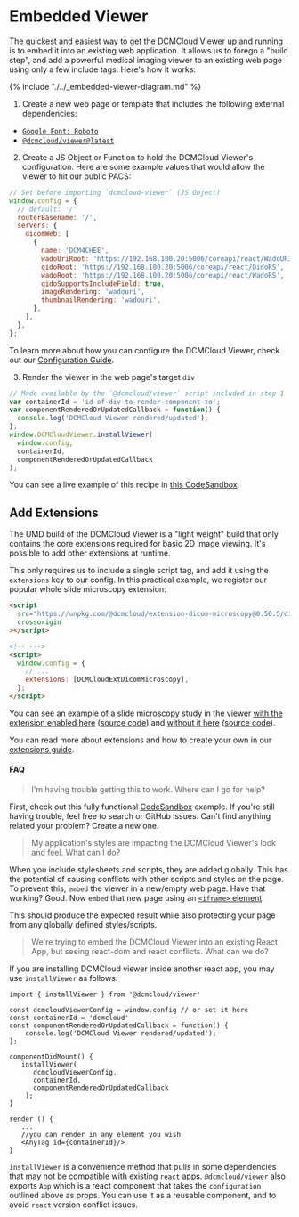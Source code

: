 # Embedded Viewer

The quickest and easiest way to get the DCMCloud Viewer up and running is to
embed it into an existing web application. It allows us to forego a "build
step", and add a powerful medical imaging viewer to an existing web page using
only a few include tags. Here's how it works:

{% include "./../_embedded-viewer-diagram.md" %}

1. Create a new web page or template that includes the following external
   dependencies:

<ul>
  <li>
    <a href="https://fonts.googleapis.com/css?family=Roboto:100,300,400,500,700&display=swap">
      <code>Google Font: Roboto</code>
    </a>
  </li>
  <li>
    <a href="https://unpkg.com/@dcmcloud/viewer">
      <code>@dcmcloud/viewer@latest</code>
    </a>
  </li>
</ul>

<ol start="2">
  <li>Create a JS Object or Function to hold the DCMCloud Viewer's configuration. Here are some
   example values that would allow the viewer to hit our public PACS:</li>
</ol>

```js
// Set before importing `dcmcloud-viewer` (JS Object)
window.config = {
  // default: '/'
  routerBasename: '/',
  servers: {
    dicomWeb: [
      {
        name: 'DCM4CHEE',
        wadoUriRoot: 'https://192.168.100.20:5006/coreapi/react/WadoURI',
        qidoRoot: 'https://192.168.100.20:5006/coreapi/react/QidoRS',
        wadoRoot: 'https://192.168.100.20:5006/coreapi/react/WadoRS',
        qidoSupportsIncludeField: true,
        imageRendering: 'wadouri',
        thumbnailRendering: 'wadouri',
      },
    ],
  },
};
```

To learn more about how you can configure the DCMCloud Viewer, check out our
[Configuration Guide](../../configuring/index.md).

<ol start="3"><li>
  Render the viewer in the web page's target <code>div</code>
</li></ol>

```js
// Made available by the `@dcmcloud/viewer` script included in step 1
var containerId = 'id-of-div-to-render-component-to';
var componentRenderedOrUpdatedCallback = function() {
  console.log('DCMCloud Viewer rendered/updated');
};
window.DCMCloudViewer.installViewer(
  window.config,
  containerId,
  componentRenderedOrUpdatedCallback
);
```

You can see a live example of this recipe in [this CodeSandbox][code-sandbox].

## Add Extensions

The UMD build of the DCMCloud Viewer is a "light weight" build that only
contains the core extensions required for basic 2D image viewing. It's possible
to add other extensions at runtime.

This only requires us to include a single script tag, and add it using the
`extensions` key to our config. In this practical example, we register our
popular whole slide microscopy extension:

```html
<script
  src="https://unpkg.com/@dcmcloud/extension-dicom-microscopy@0.50.5/dist/index.umd.js"
  crossorigin
></script>

<!-- --->
<script>
  window.config = {
    // ...
    extensions: [DCMCloudExtDicomMicroscopy],
  };
</script>
```

You can see an example of a slide microscopy study in the viewer [with the
extension enabled here][whole-slide-ext-demo] ([source code][ext-code-sandbox])
and [without it here][whole-slide-base-demo] ([source code][code-sandbox]).

You can read more about extensions and how to create your own in our
[extensions guide](/extensions/index.md).

#### FAQ

> I'm having trouble getting this to work. Where can I go for help?

First, check out this fully functional [CodeSandbox][code-sandbox] example. If
you're still having trouble, feel free to search or GitHub issues. Can't find
anything related your problem? Create a new one.

> My application's styles are impacting the DCMCloud Viewer's look and feel.
> What can I do?

When you include stylesheets and scripts, they are added globally. This has the
potential of causing conflicts with other scripts and styles on the page. To
prevent this, `embed` the viewer in a new/empty web page. Have that working?
Good. Now `embed` that new page using an
[`<iframe>` element](https://developer.mozilla.org/en-US/docs/Web/HTML/Element/iframe).

This should produce the expected result while also protecting your page from any
globally defined styles/scripts.

> We're trying to embed the DCMCloud Viewer into an existing React App, but
> seeing react-dom and react conflicts. What can we do?

If you are installing DCMCloud viewer inside another react app, you may use
`installViewer` as follows:

```
import { installViewer } from '@dcmcloud/viewer'

const dcmcloudViewerConfig = window.config // or set it here
const containerId = 'dcmcloud'
const componentRenderedOrUpdatedCallback = function() {
    console.log('DCMCloud Viewer rendered/updated');
};

componentDidMount() {
   installViewer(
      dcmcloudViewerConfig,
      containerId,
      componentRenderedOrUpdatedCallback
    );
}

render () {
   ...
   //you can render in any element you wish
   <AnyTag id={containerId}/>
}

```

`installViewer` is a convenience method that pulls in some dependencies that may
not be compatible with existing `react` apps. `@dcmcloud/viewer` also exports
`App` which is a react component that takes the `configuration` outlined above
as props. You can use it as a reusable component, and to avoid `react` version
conflict issues.

<!--
  LINKS
  -->

<!-- prettier-ignore-start -->
[code-sandbox]: https://codesandbox.io/s/viewer-script-tag-tprch
[whole-slide-base-demo]: https://tprch.csb.app/viewer/1.2.392.200140.2.1.1.1.2.799008771.2020.1519719354.757
[ext-code-sandbox]: https://codesandbox.io/s/viewer-script-tag-microscopy-extension-44unk
[whole-slide-ext-demo]: https://44unk.csb.app/viewer/1.2.392.200140.2.1.1.1.2.799008771.2448.1519719572.518
<!-- prettier-ignore-end -->
